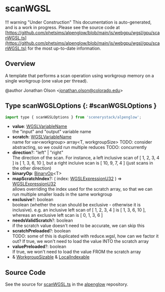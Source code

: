 # scanWGSL

!!! warning "Under Construction"
    This documentation is auto-generated, and is a work in progress. Please see the source code at
    [https://github.com/phetsims/alpenglow/blob/main/js/webgpu/wgsl/gpu/scanWGSL.ts](https://github.com/phetsims/alpenglow/blob/main/js/webgpu/wgsl/gpu/scanWGSL.ts) for the most up-to-date information.

## Overview

A template that performs a scan operation using workgroup memory on a single workgroup (one value per thread).

@author Jonathan Olson &lt;jonathan.olson@colorado.edu&gt;

## Type scanWGSLOptions {: #scanWGSLOptions }


```js
import type { scanWGSLOptions } from 'scenerystack/alpenglow';
```


- **value**: [WGSLVariableName](../alpenglow/WGSLString.md#WGSLVariableName)
<br>  the "input" and "output" variable name
- **scratch**: [WGSLVariableName](../alpenglow/WGSLString.md#WGSLVariableName)
<br>  name for var&lt;workgroup&gt; array&lt;T, workgroupSize&gt; TODO: consider abstracting, so we could run multiple reduces
  TODO: concurrently
- **direction**?: "left" | "right"
<br>  The direction of the scan. For instance, a left inclusive scan of [ 1, 2, 3, 4 ] is [ 1, 3, 6, 10 ],
  but a right incluive scan is [ 10, 9, 7, 4 ] (just scans in the other direction)
- **binaryOp**: [BinaryOp](../alpenglow/ConcreteType.md#BinaryOp)&lt;T&gt;
- **mapScratchIndex**?: ( index: [WGSLExpressionU32](../alpenglow/WGSLString.md#WGSLExpressionU32) ) =&gt; [WGSLExpressionU32](../alpenglow/WGSLString.md#WGSLExpressionU32)
<br>  allows overriding the index used for the scratch array, so that we can run multiple smaller loads in the same
  workgroup
- **exclusive**?: <span style="color: hsla(calc(var(--md-hue) + 180deg),80%,40%,1);">boolean</span>
<br>  boolean (whether the scan should be exclusive - otherwise it is inclusive).
  e.g. an inclusive left scan of [ 1, 2, 3, 4 ] is [ 1, 3, 6, 10 ], whereas an exclusive left scan is [ 0, 1, 3, 6 ]
- **needsValidScratch**?: <span style="color: hsla(calc(var(--md-hue) + 180deg),80%,40%,1);">boolean</span>
<br>  if the scratch value doesn't need to be accurate, we can skip this
- **scratchPreloaded**?: <span style="color: hsla(calc(var(--md-hue) + 180deg),80%,40%,1);">boolean</span>
<br>  TODO: some of this is duplicated with reduce.wgsl, how can we factor it out?
  If true, we won't need to load the value INTO the scratch array
- **valuePreloaded**?: <span style="color: hsla(calc(var(--md-hue) + 180deg),80%,40%,1);">boolean</span>
<br>  If true, we won't need to load the value FROM the scratch array
- &amp; [WorkgroupSizable](../alpenglow/WGSLUtils.md#WorkgroupSizable) &amp; [LocalIndexable](../alpenglow/WGSLUtils.md#LocalIndexable)




## Source Code

See the source for [scanWGSL.ts](https://github.com/phetsims/alpenglow/blob/main/js/webgpu/wgsl/gpu/scanWGSL.ts) in the [alpenglow](https://github.com/phetsims/alpenglow) repository.
